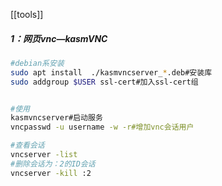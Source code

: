 [[tools]]

##### 1：网页vnc—kasmVNC

```bash
#debian系安装
sudo apt install  ./kasmvncserver_*.deb#安装库
sudo addgroup $USER ssl-cert#加入ssl-cert组


#使用
kasmvncserver#启动服务
vncpasswd -u username -w -r#增加vnc会话用户

#查看会话
vncserver -list
#删除会话为：2的ID会话
vncserver -kill :2
```

